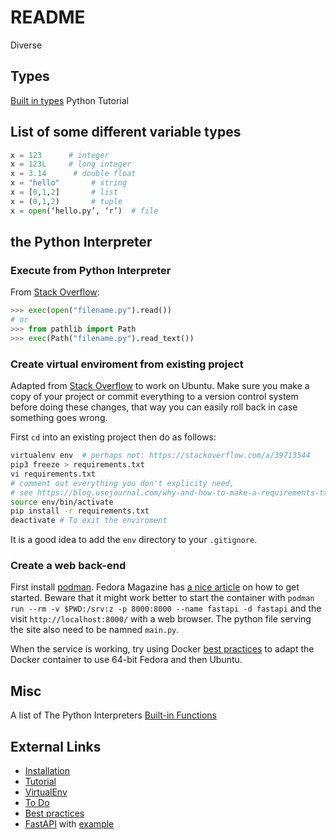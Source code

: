 # README

Diverse

## Types

[Built in types](https://docs.python.org/3/library/stdtypes.html)
Python Tutorial

## List of some different variable types

```python
x = 123      # integer
x = 123L     # long integer
x = 3.14      # double float
x = "hello"       # string
x = [0,1,2]       # list
x = (0,1,2)       # tuple
x = open(‘hello.py’, ‘r’)  # file
```

## the Python Interpreter

### Execute from Python Interpreter

From [Stack Overflow](https://stackoverflow.com/a/1027730):

```python
>>> exec(open("filename.py").read())
# or
>>> from pathlib import Path
>>> exec(Path("filename.py").read_text())
```

### Create virtual enviroment from existing project

Adapted from [Stack Overflow](https://stackoverflow.com/a/41746628) to work on Ubuntu.
Make sure you make a copy of your project or commit everything to a version control system
before doing these changes, that way you can easily roll back in case something goes wrong.

First `cd` into an existing project then do as follows:

```sh
virtualenv env  # perhaps not: https://stackoverflow.com/a/39713544
pip3 freeze > requirements.txt
vi requirements.txt
# comment out everything you don't explicity need,
# see https://blog.usejournal.com/why-and-how-to-make-a-requirements-txt-f329c685181e
source env/bin/activate
pip install -r requirements.txt
deactivate # To exit the enviroment
```

It is a good idea to add the `env` directory to your `.gitignore`.

### Create a web back-end

First install [podman](https://podman.io/getting-started/installation).
Fedora Magazine has [a nice article](https://fedoramagazine.org/use-fastapi-to-build-web-services-in-python/)
on how to get started. Beware that it might work better to start the container with
`podman run --rm -v $PWD:/srv:z -p 8000:8000 --name fastapi -d fastapi` and the visit
`http://localhost:8000/` with a web browser. The python file serving the site also
need to be namned `main.py`.

When the service is working, try using Docker
[best practices](https://docs.docker.com/develop/develop-images/dockerfile_best-practices/)
to adapt the Docker container to use 64-bit Fedora and then Ubuntu.

## Misc

A list of The Python Interpreters [Built-in Functions](https://docs.python.org/3/library/functions.html#execfile)

## External Links

* [Installation](https://pip.pypa.io/en/latest/installing/#using-linux-package-managers)
* [Tutorial](https://www.w3schools.com/python/default.asp)
* [VirtualEnv](https://www.code-learner.com/how-to-install-and-use-python-virtualenv-module/)
* [To Do](https://www.programcreek.com/2013/08/leetcode-problem-classification)
* [Best practices](https://towardsdatascience.com/30-python-best-practices-tips-and-tricks-caefb9f8c5f5)
* [FastAPI](https://fastapi.tiangolo.com/) with [example](https://fedoramagazine.org/use-fastapi-to-build-web-services-in-python/)
